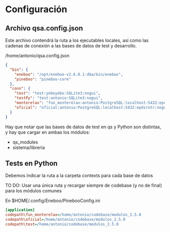# Configuración

## Archivo qsa.config.json 
Este archivo contendrá la ruta a los ejecutables locales, así como las cadenas de conexión a las bases de datos de test y desarrollo.

/home/antonio/qsa.config.json 
```json
{
  "bin": {
    "eneboo": "/opt/eneboo-v2.6.0.1-dba/bin/eneboo",
    "pineboo": "pineboo-core"
  },
  "conn": {
    "test": "test:yeboyebo:SQLite3:nogui",
    "testPy": "test:antonio:SQLite3:nogui",
    "monterelax": "fun_monterelax:antonio:PostgreSQL:localhost:5432:epdsrntr:nogui",
    "oficial": "oficial:antonio:PostgreSQL:localhost:5432:epdsrntr:nogui"
  }
}
```
Hay que notar que las bases de datos de test en qs y Python son distintas, y hay que cargar en ambas los módulos:
* qs_modules
* sistema/libreria


## Tests en Python
Debemos indicar la ruta a la carpeta contexts para cada base de datos

TO DO: Usar una única ruta y recargar siempre de codebase (y no de final) para los módulos comunes

En $HOME/.config/Eneboo/PinebooConfig.ini

```ini
[application]
codepath\fun_monterelax=/home/antonio/codebase/modulos_2.5.0
codepath\oficial=/home/antonio/codebase/modulos_2.5.0
codepath\test=/home/antonio/codebase/modulos_2.5.0
```